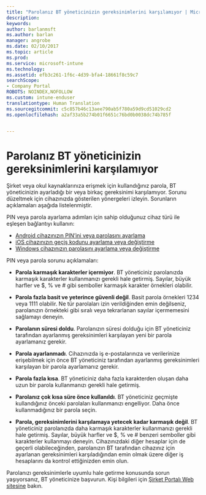 ```yaml
---
title: "Parolanız BT yöneticinizin gereksinimlerini karşılamıyor | Microsoft Docs"
description: 
keywords: 
author: barlanmsft
ms.author: barlan
manager: angrobe
ms.date: 02/10/2017
ms.topic: article
ms.prod: 
ms.service: microsoft-intune
ms.technology: 
ms.assetid: efb3c261-1f6c-4d39-bfa4-18661f8c59c7
searchScope:
- Company Portal
ROBOTS: NOINDEX,NOFOLLOW
ms.custom: intune-enduser
translationtype: Human Translation
ms.sourcegitcommit: c5c857b46c13aee790ab5f780a59d9cd51029cd2
ms.openlocfilehash: a2af33a5b274b01f6651c76bd0b0038dc74b785f


---
```


# <a name="your-password-does-not-meet-your-it-admins-requirements"></a>Parolanız BT yöneticinizin gereksinimlerini karşılamıyor

Şirket veya okul kaynaklarınıza erişmek için kullandığınız parola, BT yöneticinizin ayarladığı bir veya birkaç gereksinimi karşılamıyor. Sorunu düzeltmek için cihazınızda gösterilen yönergeleri izleyin. Sorunların açıklamaları aşağıda listelenmiştir.

PIN veya parola ayarlama adımları için sahip olduğunuz cihaz türü ile eşleşen bağlantıyı kullanın:

- [Android cihazınızın PIN’ini veya parolasını ayarlama](set-your-pin-or-password-android.md)
- [iOS cihazınızın geçiş kodunu ayarlama veya değiştirme](set-or-change-your-passcode-ios.md)
- [Windows cihazınızın parolasını ayarlama veya değiştirme](set-or-change-your-password-windows.md)

PIN veya parola sorunu açıklamaları:

- **Parola karmaşık karakterler içermiyor**. BT yöneticiniz parolanızda karmaşık karakterler kullanmanızı gerekli hale getirmiş. Sayılar, büyük harfler ve $, % ve # gibi semboller karmaşık karakter örnekleri olabilir.

- **Parola fazla basit ve yeterince güvenli değil**. Basit parola örnekleri 1234 veya 1111 olabilir. Ne tür parolaları izin verildiğinden emin değilseniz, parolanızın örnekteki gibi sıralı veya tekrarlanan sayılar içermemesini sağlamayı deneyin.

- **Parolanın süresi doldu**. Parolanızın süresi dolduğu için BT yöneticiniz tarafından ayarlanmış gereksinimleri karşılayan yeni bir parola ayarlamanız gerekir.

- **Parola ayarlanmadı**. Cihazınızda iş e-postalarınıza ve verilerinize erişebilmek için önce BT yöneticiniz tarafından ayarlanmış gereksinimleri karşılayan bir parola ayarlamanız gerekir.

- **Parola fazla kısa**. BT yöneticiniz daha fazla karakterden oluşan daha uzun bir parola kullanmanızı gerekli hale getirmiş.

- **Parolanız çok kısa süre önce kullanıldı**. BT yöneticiniz geçmişte kullandığınız önceki parolaları kullanmanızı engelliyor. Daha önce kullanmadığınız bir parola seçin.

- **Parola, gereksinimlerini karşılamaya yetecek kadar karmaşık değil**. BT yöneticiniz parolanızda daha karmaşık karakterler kullanmanızı gerekli hale getirmiş. Sayılar, büyük harfler ve $, % ve # benzeri semboller gibi karakterler kullanmayı deneyin. Cihazınızdaki diğer hesaplar için de geçerli olabileceğinden, parolanızın BT tarafından cihazınız için ayarlanan gereksinimleri karşıladığından emin olmak üzere diğer iş hesaplarını da kontrol ettiğinizden emin olun.

Parolanızı gereksinimlerle uyumlu hale getirme konusunda sorun yaşıyorsanız, BT yöneticinize başvurun. Kişi bilgileri için [Şirket Portalı Web sitesine](http://portal.manage.microsoft.com) bakın.



<!--HONumber=Feb17_HO2-->


